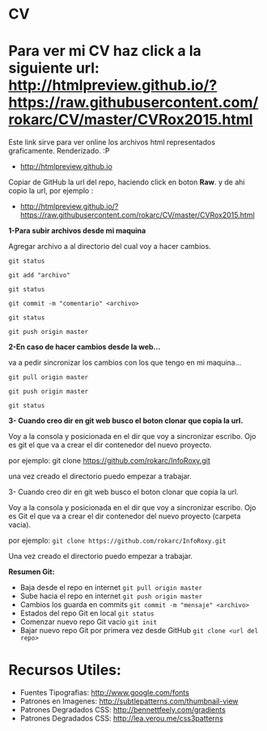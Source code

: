 # CV


# Para ver mi CV haz click a la siguiente url: http://htmlpreview.github.io/?https://raw.githubusercontent.com/rokarc/CV/master/CVRox2015.html



Este link sirve para ver online los archivos html representados graficamente. Renderizado. :P
- http://htmlpreview.github.io


Copiar de GitHub la url del repo, haciendo click en boton **Raw**. y de ahi copio la url, por ejemplo :
- http://htmlpreview.github.io/?https://raw.githubusercontent.com/rokarc/CV/master/CVRox2015.html


**1-Para subir archivos desde mi maquina**

Agregar archivo a al directorio del cual voy a hacer cambios.

```
git status 

git add "archivo"

git status

git commit -m "comentario" <archivo>

git status

git push origin master
```

**2-En caso de hacer cambios desde la web...**

va a pedir sincronizar los cambios con los que tengo en mi maquina...

```
git pull origin master

git push origin master

git status
```

**3- Cuando creo dir en git web busco el boton clonar que copia la url.**

Voy a la consola y posicionada en el dir que voy a sincronizar escribo.
Ojo es git el que va a crear el dir contenedor del nuevo proyecto.

por ejemplo: git clone https://github.com/rokarc/InfoRoxy.git

una vez creado el directorio puedo empezar a trabajar.



3- Cuando creo dir en git web busco el boton clonar que copia la url.

Voy a la consola y posicionada en el dir que voy a sincronizar escribo.
Ojo es Git el que va a crear el dir contenedor del nuevo proyecto (carpeta vacia).

por ejemplo: `git clone https://github.com/rokarc/InfoRoxy.git`

Una vez creado el directorio puedo empezar a trabajar.


**Resumen Git:**
- Baja desde el repo en internet `git pull origin master`
- Sube hacia el repo en internet `git push origin master`
- Cambios los guarda en commits `git commit -m "mensaje" <archivo>`
- Estados del repo Git en local `git status`
- Comenzar nuevo repo Git vacio `git init`
- Bajar nuevo repo Git por primera vez desde GitHub `git clone <url del repo>`


# Recursos Utiles:
- Fuentes Tipografias: http://www.google.com/fonts
- Patrones en Imagenes: http://subtlepatterns.com/thumbnail-view
- Patrones Degradados CSS: http://bennettfeely.com/gradients
- Patrones Degradados CSS: http://lea.verou.me/css3patterns
